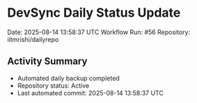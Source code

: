 # DevSync Daily Status Update
Date: 2025-08-14 13:58:37 UTC
Workflow Run: #56
Repository: iitmrishi/dailyrepo

## Activity Summary
- Automated daily backup completed
- Repository status: Active
- Last automated commit: 2025-08-14 13:58:37 UTC
